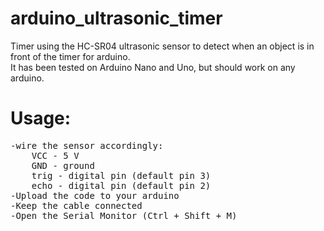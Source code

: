 # arduino_ultrasonic_timer

Timer using the HC-SR04 ultrasonic sensor to detect when an object is in front of the timer for arduino.<br>
It has been tested on Arduino Nano and Uno, but should work on any arduino.

# Usage:
<pre>
-wire the sensor accordingly: 
    VCC - 5 V
    GND - ground
    trig - digital pin (default pin 3)
    echo - digital pin (default pin 2)
-Upload the code to your arduino
-Keep the cable connected 
-Open the Serial Monitor (Ctrl + Shift + M)
</pre>
